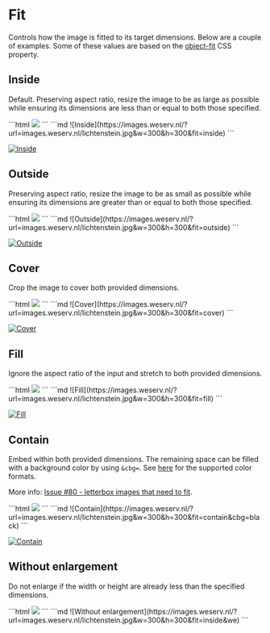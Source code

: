 # Fit

Controls how the image is fitted to its target dimensions. Below are a couple of examples. Some of these
values are based on the [object-fit](https://developer.mozilla.org/en-US/docs/Web/CSS/object-fit) CSS property.

## Inside <Parameter text="&fit=inside"/>

Default. Preserving aspect ratio, resize the image to be as large as possible while ensuring its dimensions
are less than or equal to both those specified.

<code-group>
<code-block title="HTML" active>
```html
<img src="//images.weserv.nl/?url=images.weserv.nl/lichtenstein.jpg&w=300&h=300&fit=inside">
```
</code-block>

<code-block title="Markdown">
```md
![Inside](https://images.weserv.nl/?url=images.weserv.nl/lichtenstein.jpg&w=300&h=300&fit=inside)
```
</code-block>
</code-group>

[![Inside](/static/lichtenstein.jpg?w=300&h=300&fit=inside)](/?url=images.weserv.nl/lichtenstein.jpg&w=300&h=300&fit=inside)

## Outside <Parameter text="&fit=outside"/><Badge text="New!" type="warn" vertical="middle"/>

Preserving aspect ratio, resize the image to be as small as possible while ensuring its dimensions are
greater than or equal to both those specified.

<code-group>
<code-block title="HTML" active>
```html
<img src="//images.weserv.nl/?url=images.weserv.nl/lichtenstein.jpg&w=300&h=300&fit=outside">
```
</code-block>

<code-block title="Markdown">
```md
![Outside](https://images.weserv.nl/?url=images.weserv.nl/lichtenstein.jpg&w=300&h=300&fit=outside)
```
</code-block>
</code-group>

[![Outside](/static/lichtenstein.jpg?w=300&h=300&fit=outside)](/?url=images.weserv.nl/lichtenstein.jpg&w=300&h=300&fit=outside)

## Cover <Parameter text="&fit=cover"/>

Crop the image to cover both provided dimensions.

<code-group>
<code-block title="HTML" active>
```html
<img src="//images.weserv.nl/?url=images.weserv.nl/lichtenstein.jpg&w=300&h=300&fit=cover">
```
</code-block>

<code-block title="Markdown">
```md
![Cover](https://images.weserv.nl/?url=images.weserv.nl/lichtenstein.jpg&w=300&h=300&fit=cover)
```
</code-block>
</code-group>

[![Cover](/static/lichtenstein.jpg?w=300&h=300&fit=cover)](/?url=images.weserv.nl/lichtenstein.jpg&w=300&h=300&fit=cover)

## Fill <Parameter text="&fit=fill"/>

Ignore the aspect ratio of the input and stretch to both provided dimensions.

<code-group>
<code-block title="HTML" active>
```html
<img src="//images.weserv.nl/?url=images.weserv.nl/lichtenstein.jpg&w=300&h=300&fit=fill">
```
</code-block>

<code-block title="Markdown">
```md
![Fill](https://images.weserv.nl/?url=images.weserv.nl/lichtenstein.jpg&w=300&h=300&fit=fill)
```
</code-block>
</code-group>

[![Fill](/static/lichtenstein.jpg?w=300&h=300&fit=fill)](/?url=images.weserv.nl/lichtenstein.jpg&w=300&h=300&fit=fill)

## Contain <Parameter text="&fit=contain"/>

Embed within both provided dimensions. The remaining space can be filled with a background color by
using `&cbg=`. See [here](adjustment.md#background) for the supported color formats.

More info: [Issue #80 - letterbox images that need to fit](https://github.com/weserv/images/issues/80).

<code-group>
<code-block title="HTML" active>
```html
<img src="//images.weserv.nl/?url=images.weserv.nl/lichtenstein.jpg&w=300&h=300&fit=contain&cbg=black">
```
</code-block>

<code-block title="Markdown">
```md
![Contain](https://images.weserv.nl/?url=images.weserv.nl/lichtenstein.jpg&w=300&h=300&fit=contain&cbg=black)
```
</code-block>
</code-group>

[![Contain](/static/lichtenstein.jpg?w=300&h=300&fit=contain&cbg=black)](/?url=images.weserv.nl/lichtenstein.jpg&w=300&h=300&fit=contain&cbg=black)

## Without enlargement <Parameter text="&we"/>

Do not enlarge if the width or height are already less than the specified dimensions.

<code-group>
<code-block title="HTML" active>
```html
<img src="//images.weserv.nl/?url=images.weserv.nl/lichtenstein.jpg&w=300&h=300&fit=inside&we">
```
</code-block>

<code-block title="Markdown">
```md
![Without enlargement](https://images.weserv.nl/?url=images.weserv.nl/lichtenstein.jpg&w=300&h=300&fit=inside&we)
```
</code-block>
</code-group>
